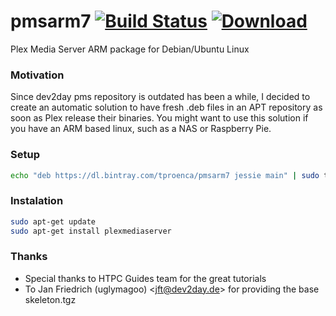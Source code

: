 # pmsarm7 [![Build Status](https://travis-ci.org/tproenca/pmsarm7.svg?branch=master)](https://travis-ci.org/tproenca/pmsarm7)  [ ![Download](https://api.bintray.com/packages/tproenca/pmsarm7/plexmediaserver/images/download.svg) ](https://bintray.com/tproenca/pmsarm7/plexmediaserver/_latestVersion)
Plex Media Server ARM package for Debian/Ubuntu Linux

### Motivation
Since dev2day pms repository is outdated has been a while, I decided to create an automatic solution to have fresh .deb files in an APT repository as soon as Plex release their binaries. You might want to use this solution if you have an ARM based linux, such as a NAS or Raspberry Pie.

### Setup
```bash
echo "deb https://dl.bintray.com/tproenca/pmsarm7 jessie main" | sudo tee /etc/apt/sources.list.d/pms.list
```

### Instalation
```bash
sudo apt-get update
sudo apt-get install plexmediaserver
```

### Thanks
* Special thanks to HTPC Guides team for the great tutorials
* To Jan Friedrich (uglymagoo) <<jft@dev2day.de>> for providing the base skeleton.tgz

